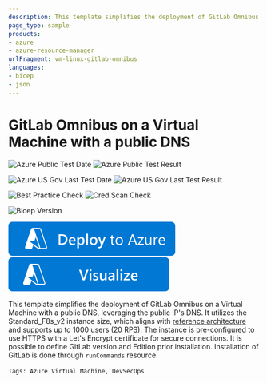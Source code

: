 ```yaml
---
description: This template simplifies the deployment of GitLab Omnibus on a Virtual Machine with a public DNS, leveraging the public IP's DNS. It utilizes the Standard_F8s_v2 instance size, which aligns with reference architecture and supports up to 1000 users (20 RPS). The instance is pre-configured to use HTTPS with a Let's Encrypt certificate for secure connections.
page_type: sample
products:
- azure
- azure-resource-manager
urlFragment: vm-linux-gitlab-omnibus
languages:
- bicep
- json
---
```

# GitLab Omnibus on a Virtual Machine with a public DNS

![Azure Public Test Date](https://azurequickstartsservice.blob.core.windows.net/badges/quickstarts/microsoft.compute/vm-linux-gitlab-omnibus/PublicLastTestDate.svg)
![Azure Public Test Result](https://azurequickstartsservice.blob.core.windows.net/badges/quickstarts/microsoft.compute/vm-linux-gitlab-omnibus/PublicDeployment.svg)

![Azure US Gov Last Test Date](https://azurequickstartsservice.blob.core.windows.net/badges/quickstarts/microsoft.compute/vm-linux-gitlab-omnibus/FairfaxLastTestDate.svg)
![Azure US Gov Last Test Result](https://azurequickstartsservice.blob.core.windows.net/badges/quickstarts/microsoft.compute/vm-linux-gitlab-omnibus/FairfaxDeployment.svg)

![Best Practice Check](https://azurequickstartsservice.blob.core.windows.net/badges/quickstarts/microsoft.compute/vm-linux-gitlab-omnibus/BestPracticeResult.svg)
![Cred Scan Check](https://azurequickstartsservice.blob.core.windows.net/badges/quickstarts/microsoft.compute/vm-linux-gitlab-omnibus/CredScanResult.svg)

![Bicep Version](https://azurequickstartsservice.blob.core.windows.net/badges/quickstarts/microsoft.compute/vm-linux-gitlab-omnibus/BicepVersion.svg)

[![Deploy To Azure](https://raw.githubusercontent.com/Azure/azure-quickstart-templates/master/1-CONTRIBUTION-GUIDE/images/deploytoazure.svg?sanitize=true)](https://portal.azure.com/#create/Microsoft.Template/uri/https%3A%2F%2Fraw.githubusercontent.com%2FAzure%2Fazure-quickstart-templates%2Fmaster%2Fquickstarts%2Fmicrosoft.compute%2Fvm-linux-gitlab-omnibus%2Fazuredeploy.json)
[![Visualize](https://raw.githubusercontent.com/Azure/azure-quickstart-templates/master/1-CONTRIBUTION-GUIDE/images/visualizebutton.svg?sanitize=true)](http://armviz.io/#/?load=https%3A%2F%2Fraw.githubusercontent.com%2FAzure%2Fazure-quickstart-templates%2Fmaster%2Fquickstarts%2Fmicrosoft.compute%2Fvm-linux-gitlab-omnibus%2Fazuredeploy.json)

This template simplifies the deployment of GitLab Omnibus on a Virtual Machine with a public DNS, leveraging the public IP's DNS. It utilizes the Standard_F8s_v2 instance size, which aligns with [reference architecture](https://docs.gitlab.com/ee/administration/reference_architectures/1k_users.html) and supports up to 1000 users (20 RPS). The instance is pre-configured to use HTTPS with a Let's Encrypt certificate for secure connections. It is possible to define GitLab version and Edition prior installation. Installation of GitLab is done through `runCommands` resource.

`Tags: Azure Virtual Machine, DevSecOps`